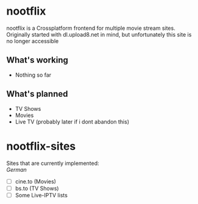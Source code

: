 # nootflix
nootflix is a Crossplatform frontend for multiple movie stream sites.
Originally started with dl.upload8.net in mind, but unfortunately this site is no longer accessible

## What's working
- Nothing so far

## What's planned
- TV Shows
- Movies
- Live TV (probably later if i dont abandon this)

# nootflix-sites
Sites that are currently implemented: <br>
_German_
- [ ] cine.to (Movies)
- [ ] bs.to (TV Shows)
- [ ] Some Live-IPTV lists
